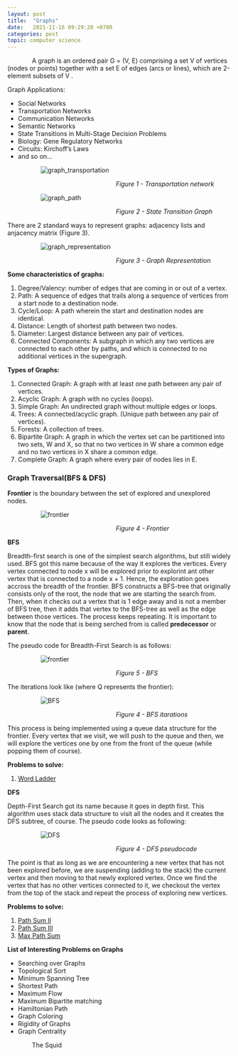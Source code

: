 ```yaml
---
layout: post
title:  "Graphs"
date:   2021-11-16 09:29:20 +0700
categories: post
topic: computer science
---
```


&nbsp;&nbsp;&nbsp;&nbsp;&nbsp;&nbsp;&nbsp;&nbsp;&nbsp;&nbsp;&nbsp;&nbsp;&nbsp;
A graph is an ordered pair G = (V, E) comprising a set V of vertices (nodes or points) together with a set E of edges (arcs or lines), which are 2-element subsets of V .

Graph Applications:

- Social Networks
- Transportation Networks
- Communication Networks
- Semantic Networks
- State Transitions in Multi-Stage Decision Problems
- Biology: Gene Regulatory Networks
- Circuits: Kirchoff’s Laws
- and so on...

&nbsp;&nbsp;&nbsp;&nbsp;&nbsp;&nbsp;&nbsp;&nbsp;&nbsp;&nbsp;&nbsp;&nbsp;&nbsp;&nbsp;&nbsp;&nbsp;&nbsp;&nbsp; 
![graph_transportation](../../assets/posts_images/graph_0.png)

&nbsp;&nbsp;&nbsp;&nbsp;&nbsp;&nbsp;&nbsp;&nbsp;&nbsp;&nbsp;&nbsp;&nbsp;&nbsp;&nbsp;&nbsp;&nbsp;&nbsp;&nbsp;
&nbsp;&nbsp;&nbsp;&nbsp;&nbsp;&nbsp;&nbsp;&nbsp;&nbsp;&nbsp;&nbsp;&nbsp;&nbsp;&nbsp;&nbsp;&nbsp;&nbsp;&nbsp;
&nbsp;&nbsp;&nbsp;&nbsp;&nbsp;&nbsp;&nbsp;&nbsp;&nbsp;&nbsp;&nbsp;&nbsp;&nbsp;&nbsp;&nbsp;&nbsp;&nbsp;&nbsp;
&nbsp;&nbsp;&nbsp;&nbsp;&nbsp;*Figure 1 - Transportation network*

&nbsp;&nbsp;&nbsp;&nbsp;&nbsp;&nbsp;&nbsp;&nbsp;&nbsp;&nbsp;&nbsp;&nbsp;&nbsp;&nbsp;&nbsp;&nbsp;&nbsp;&nbsp; 
![graph_path](../../assets/posts_images/graph_1.png)

&nbsp;&nbsp;&nbsp;&nbsp;&nbsp;&nbsp;&nbsp;&nbsp;&nbsp;&nbsp;&nbsp;&nbsp;&nbsp;&nbsp;&nbsp;&nbsp;&nbsp;&nbsp;
&nbsp;&nbsp;&nbsp;&nbsp;&nbsp;&nbsp;&nbsp;&nbsp;&nbsp;&nbsp;&nbsp;&nbsp;&nbsp;&nbsp;&nbsp;&nbsp;&nbsp;&nbsp;
&nbsp;&nbsp;&nbsp;&nbsp;&nbsp;&nbsp;&nbsp;&nbsp;&nbsp;&nbsp;&nbsp;&nbsp;&nbsp;&nbsp;&nbsp;&nbsp;&nbsp;&nbsp;
&nbsp;&nbsp;&nbsp;&nbsp;&nbsp;*Figure 2 - State Transition Graph*


There are 2 standard ways to represent graphs: adjacency lists and anjacency matrix (Figure 3).

&nbsp;&nbsp;&nbsp;&nbsp;&nbsp;&nbsp;&nbsp;&nbsp;&nbsp;&nbsp;&nbsp;&nbsp;&nbsp;&nbsp;&nbsp;&nbsp;&nbsp;&nbsp; 
![graph_representation](../../assets/posts_images/graph_2.png)

&nbsp;&nbsp;&nbsp;&nbsp;&nbsp;&nbsp;&nbsp;&nbsp;&nbsp;&nbsp;&nbsp;&nbsp;&nbsp;&nbsp;&nbsp;&nbsp;&nbsp;&nbsp;
&nbsp;&nbsp;&nbsp;&nbsp;&nbsp;&nbsp;&nbsp;&nbsp;&nbsp;&nbsp;&nbsp;&nbsp;&nbsp;&nbsp;&nbsp;&nbsp;&nbsp;&nbsp;
&nbsp;&nbsp;&nbsp;&nbsp;&nbsp;&nbsp;&nbsp;&nbsp;&nbsp;&nbsp;&nbsp;&nbsp;&nbsp;&nbsp;&nbsp;&nbsp;&nbsp;&nbsp;
&nbsp;&nbsp;&nbsp;&nbsp;&nbsp;*Figure 3 - Graph Representation*

**Some characteristics of graphs:**

1. Degree/Valency: number of edges that are coming in or out of a vertex.
2. Path: A sequence of edges that trails along a sequence of vertices from a start node to a destination node.
3. Cycle/Loop: A path wherein the start and destination nodes are identical.
4. Distance: Length of shortest path between two nodes.
5. Diameter: Largest distance between any pair of vertices.
6. Connected Components: A subgraph in which any two vertices are connected to each other by paths, and which is connected to no additional vertices in the supergraph.

**Types of Graphs:**

1. Connected Graph: A graph with at least one path between any pair of vertices.
2. Acyclic Graph: A graph with no cycles (loops).
3. Simple Graph: An undirected graph without multiple edges or loops.
4. Trees: A connected/acyclic graph. (Unique path between any pair of vertices).
5. Forests: A collection of trees.
6. Bipartite Graph: A graph in which the vertex set can be partitioned into two sets, W and X, so that no two vertices in W share a common edge and no two vertices in X share a common edge.
7. Complete Graph: A graph where every pair of nodes lies in E.


### Graph Traversal(BFS & DFS)

**Frontier** is the boundary between the set of explored and unexplored nodes.

&nbsp;&nbsp;&nbsp;&nbsp;&nbsp;&nbsp;&nbsp;&nbsp;&nbsp;&nbsp;&nbsp;&nbsp;&nbsp;&nbsp;&nbsp;&nbsp;&nbsp;&nbsp; 
![frontier](../../assets/posts_images/graph_3.png)

&nbsp;&nbsp;&nbsp;&nbsp;&nbsp;&nbsp;&nbsp;&nbsp;&nbsp;&nbsp;&nbsp;&nbsp;&nbsp;&nbsp;&nbsp;&nbsp;&nbsp;&nbsp;
&nbsp;&nbsp;&nbsp;&nbsp;&nbsp;&nbsp;&nbsp;&nbsp;&nbsp;&nbsp;&nbsp;&nbsp;&nbsp;&nbsp;&nbsp;&nbsp;&nbsp;&nbsp;
&nbsp;&nbsp;&nbsp;&nbsp;&nbsp;&nbsp;&nbsp;&nbsp;&nbsp;&nbsp;&nbsp;&nbsp;&nbsp;&nbsp;&nbsp;&nbsp;&nbsp;&nbsp;
&nbsp;&nbsp;&nbsp;&nbsp;&nbsp;*Figure 4 - Frontier*

**BFS**

Breadth-first search is one of the simplest search algorithms, but still widely used. BFS got this name because of the way it explores the vertices. Every vertex connected to node x will be explored prior to explorint ant other vertex that is connected to a node x + 1. Hence, the exploration goes accross the breadth of the frontier. BFS constructs a BFS-tree that originally consists only of the root, the node that we are starting the search from. Then, when it checks out a vertex that is 1 edge away and is not a member of BFS tree, then it adds that vertex to the BFS-tree as well as the edge between those vertices. The process keeps repeating. It is important to know that the node that is being serched from is called **predecessor** or **parent**. 



The pseudo code for Breadth-First Search is as follows:

&nbsp;&nbsp;&nbsp;&nbsp;&nbsp;&nbsp;&nbsp;&nbsp;&nbsp;&nbsp;&nbsp;&nbsp;&nbsp;&nbsp;&nbsp;&nbsp;&nbsp;&nbsp; 
![frontier](../../assets/posts_images/graph_4.png)

&nbsp;&nbsp;&nbsp;&nbsp;&nbsp;&nbsp;&nbsp;&nbsp;&nbsp;&nbsp;&nbsp;&nbsp;&nbsp;&nbsp;&nbsp;&nbsp;&nbsp;&nbsp;
&nbsp;&nbsp;&nbsp;&nbsp;&nbsp;&nbsp;&nbsp;&nbsp;&nbsp;&nbsp;&nbsp;&nbsp;&nbsp;&nbsp;&nbsp;&nbsp;&nbsp;&nbsp;
&nbsp;&nbsp;&nbsp;&nbsp;&nbsp;&nbsp;&nbsp;&nbsp;&nbsp;&nbsp;&nbsp;&nbsp;&nbsp;&nbsp;&nbsp;&nbsp;&nbsp;&nbsp;
&nbsp;&nbsp;&nbsp;&nbsp;&nbsp;*Figure 5 - BFS*


The iterations look like (where Q represents the frontier):

&nbsp;&nbsp;&nbsp;&nbsp;&nbsp;&nbsp;&nbsp;&nbsp;&nbsp;&nbsp;&nbsp;&nbsp;&nbsp;&nbsp;&nbsp;&nbsp;&nbsp;&nbsp; 
![BFS](../../assets/posts_images/graph_5.png)

&nbsp;&nbsp;&nbsp;&nbsp;&nbsp;&nbsp;&nbsp;&nbsp;&nbsp;&nbsp;&nbsp;&nbsp;&nbsp;&nbsp;&nbsp;&nbsp;&nbsp;&nbsp;
&nbsp;&nbsp;&nbsp;&nbsp;&nbsp;&nbsp;&nbsp;&nbsp;&nbsp;&nbsp;&nbsp;&nbsp;&nbsp;&nbsp;&nbsp;&nbsp;&nbsp;&nbsp;
&nbsp;&nbsp;&nbsp;&nbsp;&nbsp;&nbsp;&nbsp;&nbsp;&nbsp;&nbsp;&nbsp;&nbsp;&nbsp;&nbsp;&nbsp;&nbsp;&nbsp;&nbsp;
&nbsp;&nbsp;&nbsp;&nbsp;&nbsp;*Figure 4 - BFS itarations*

This process is being implemented using a queue data structure for the frontier. Every vertex that we visit, we will push to the queue and then, we will explore the vertices one by one from the front of the queue (while popping them of course).

**Problems to solve:**

1. [Word Ladder](https://leetcode.com/problems/word-ladder/)


**DFS**

Depth-First Search got its name because it goes in depth first. This algorithm uses stack data structure to visit all the nodes and it creates the DFS subtree, of course. The pseudo code looks as following:

&nbsp;&nbsp;&nbsp;&nbsp;&nbsp;&nbsp;&nbsp;&nbsp;&nbsp;&nbsp;&nbsp;&nbsp;&nbsp;&nbsp;&nbsp;&nbsp;&nbsp;&nbsp; 
![DFS](../../assets/posts_images/graph_6.png)

&nbsp;&nbsp;&nbsp;&nbsp;&nbsp;&nbsp;&nbsp;&nbsp;&nbsp;&nbsp;&nbsp;&nbsp;&nbsp;&nbsp;&nbsp;&nbsp;&nbsp;&nbsp;
&nbsp;&nbsp;&nbsp;&nbsp;&nbsp;&nbsp;&nbsp;&nbsp;&nbsp;&nbsp;&nbsp;&nbsp;&nbsp;&nbsp;&nbsp;&nbsp;&nbsp;&nbsp;
&nbsp;&nbsp;&nbsp;&nbsp;&nbsp;&nbsp;&nbsp;&nbsp;&nbsp;&nbsp;&nbsp;&nbsp;&nbsp;&nbsp;&nbsp;&nbsp;&nbsp;&nbsp;
&nbsp;&nbsp;&nbsp;&nbsp;&nbsp;*Figure 4 - DFS pseudocode*

The point is that as long as we are encountering a new vertex that has not been explored before, we are suspending (adding to the stack) the current vertex and then moving to that newly explored vertex. Once we find the vertex that has no other vertices connected to it, we checkout the vertex from the top of the stack and repeat the process of exploring new vertices. 

**Problems to solve:**

1. [Path Sum II](https://leetcode.com/problems/path-sum-ii/)
2. [Path Sum III](https://leetcode.com/problems/path-sum-iii/)
3. [Max Path Sum](https://leetcode.com/problems/binary-tree-maximum-path-sum/)


**List of Interesting Problems on Graphs**

- Searching over Graphs
- Topological Sort
- Minimum Spanning Tree
- Shortest Path
- Maximum Flow
- Maximum Bipartite matching
- Hamiltonian Path
- Graph Coloring
- Rigidity of Graphs
- Graph Centrality



&nbsp;&nbsp;&nbsp;&nbsp;&nbsp;&nbsp;&nbsp;&nbsp;&nbsp;&nbsp;&nbsp;&nbsp;&nbsp;
The Squid
